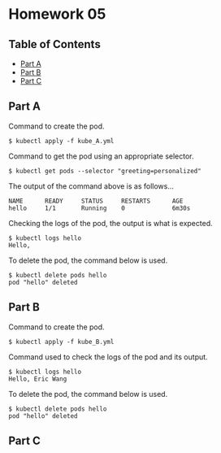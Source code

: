 # Homework 05
## Table of Contents
* [Part A](#part-a)
* [Part B](#part-b)
* [Part C](#part-c)

## Part A
Command to create the pod.
```
$ kubectl apply -f kube_A.yml
```
Command to get the pod using an appropriate selector.
```
$ kubectl get pods --selector "greeting=personalized"
```
The output of the command above is as follows...
```
NAME      READY     STATUS     RESTARTS      AGE
hello     1/1       Running    0		 	 6m30s
```
Checking the logs of the pod, the output is what is expected.
```
$ kubectl logs hello
Hello,
```
To delete the pod, the command below is used.
```
$ kubectl delete pods hello
pod "hello" deleted
```

## Part B
Command to create the pod.
```
$ kubectl apply -f kube_B.yml
```
Command used to check the logs of the pod and its output.
```
$ kubectl logs hello
Hello, Eric Wang
```
To delete the pod, the command below is used.
```
$ kubectl delete pods hello
pod "hello" deleted
```

## Part C


















